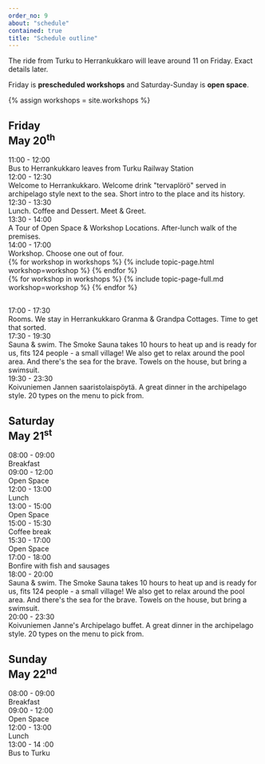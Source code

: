 ```yaml
---
order_no: 9
about: "schedule"
contained: true
title: "Schedule outline"
---
```


The ride from Turku to Herrankukkaro will leave around 11 on Friday. Exact details later. 

Friday is **prescheduled workshops** and Saturday-Sunday is **open space**.

{% assign workshops = site.workshops  %}

<article class='schedule'>
<hgroup class="row schedule-header">
  <h2 class="col-md-10 col-md-offset-2">Friday<br><span>May 20<sup>th</sup></span></h2>
</hgroup>

<section class="timetable">
<div class="row ">
  <div class="col-xs-2 col-sm-1 start-time"><time class="start">11:00</time> - <time class="end">12:00</time></div>
  <div class="col-xs-12 hidden-sm col-md-10 description">Bus to Herrankukkaro leaves from Turku Railway Station</div>
</div>

<div class="row ">
  <div class="col-xs-2 col-sm-1 start-time"><time class="start">12:00</time> - <time class="end">12:30</time></div>
  <div class="col-xs-12 hidden-sm col-md-10 description">Welcome to Herrankukkaro. Welcome drink "tervaplörö" served in archipelago style next to the sea. Short intro to the place and its history.</div>
</div>

<div class="row ">
  <div class="col-xs-2 col-sm-1 start-time"><time class="start">12:30</time> - <time class="end">13:30</time></div>
  <div class="col-xs-12 hidden-sm col-md-10 description">Lunch. Coffee and Dessert. Meet & Greet. </div>
</div>

<div class="row ">
  <div class="col-xs-2 col-sm-1 start-time"><time class="start">13:30</time> - <time class="end">14:00</time></div>
  <div class="col-xs-12 hidden-sm col-md-10 description">A Tour of Open Space & Workshop Locations. After-lunch walk of the premises.</div>
</div>

<div class="row  ">
    <div class="col-xs-2 col-sm-1 start-time"><time class="start">14:00</time> - <time class="end">17:00</time></div>
    <div class="col-xs-12 hidden-sm col-md-10 description">Workshop. Choose one out of four.</div>
</div>

  </div>
  <div class=" ">
  {% for workshop in workshops %}
    {% include topic-page.html workshop=workshop %}
  {% endfor %}
  </div>

  <div class=" workshop-descriptions">
  {% for workshop in workshops %}
    {% include topic-page-full.md workshop=workshop %}
  {% endfor %}
  </div>
  </section>
  </article>

<article class='schedule'>
<hgroup class="row schedule-header">
  <h2 class="col-md-10 col-md-offset-2"> </h2>
</hgroup>
<section class="timetable">

<div class="row ">
  <div class="col-xs-2 col-sm-1 start-time"><time class="start">17:00</time> - <time class="end">17:30</time></div>
  <div class="col-xs-12 hidden-sm col-md-10 description">Rooms. We stay in Herrankukkaro Granma & Grandpa Cottages. Time to get that sorted.</div>
</div>

<div class="row ">
  <div class="col-xs-2 col-sm-1 start-time"><time class="start">17:30</time> - <time class="end">19:30</time></div>
  <div class="col-xs-12 hidden-sm col-md-10 description">Sauna & swim. The Smoke Sauna takes 10 hours to heat up and is ready for us, fits 124 people - a small village! We also get to relax around the pool area. And there's the sea for the brave. Towels on the house, but bring a swimsuit.</div>
</div>

<div class="row ">
<div class="col-xs-2 col-sm-1 start-time"><time class="start">19:30</time> - <time class="end">23:30</time></div>
<div class="col-xs-12 hidden-sm col-md-10 description">Koivuniemen Jannen saaristolaispöytä. A great dinner in the archipelago style. 20 types on the menu to pick from.</div>
</div>

</section>

<article class='schedule'>
<hgroup class="row schedule-header">
  <h2 class="col-md-10 col-md-offset-2">Saturday<br><span>May 21<sup>st</sup></span></h2>
</hgroup>
<section class="timetable">
<div class="row ">
  <div class="col-xs-2 col-sm-1 start-time"><time class="start">08:00</time> - <time class="end">09:00</time></div>
  <div class="col-xs-12 hidden-sm col-md-10 description">Breakfast</div>
</div>

<div class="row ">
  <div class="col-xs-2 col-sm-1 start-time"><time class="start">09:00</time> - <time class="end">12:00</time></div>
  <div class="col-xs-12 hidden-sm col-md-10 description">Open Space</div>
</div>

<div class="row ">
  <div class="col-xs-2 col-sm-1 start-time"><time class="start">12:00</time> - <time class="end">13:00</time></div>
  <div class="col-xs-12 hidden-sm col-md-10 description">Lunch</div>
</div>

<div class="row ">
  <div class="col-xs-2 col-sm-1 start-time"><time class="start">13:00</time> - <time class="end">15:00</time></div>
  <div class="col-xs-12 hidden-sm col-md-10 description">Open Space</div>
</div>

<div class="row ">
  <div class="col-xs-2 col-sm-1 start-time"><time class="start">15:00</time> - <time class="end">15:30</time></div>
  <div class="col-xs-12 hidden-sm col-md-10 description">Coffee break</div>
</div>

<div class="row ">
  <div class="col-xs-2 col-sm-1 start-time"><time class="start">15:30</time> - <time class="end">17:00</time></div>
  <div class="col-xs-12 hidden-sm col-md-10 description">Open Space</div>
</div>

<div class="row ">
  <div class="col-xs-2 col-sm-1 start-time"><time class="start">17:00</time> - <time class="end">18:00</time></div>
  <div class="col-xs-12 hidden-sm col-md-10 description">Bonfire with fish and sausages</div>
</div>


<div class="row ">
  <div class="col-xs-2 col-sm-1 start-time"><time class="start">18:00</time> - <time class="end">20:00</time></div>
  <div class="col-xs-12 hidden-sm col-md-10 description">Sauna & swim. The Smoke Sauna takes 10 hours to heat up and is ready for us, fits 124 people - a small village! We also get to relax around the pool area. And there's the sea for the brave. Towels on the house, but bring a swimsuit.</div>
</div>

<div class="row ">
<div class="col-xs-2 col-sm-1 start-time"><time class="start">20:00</time> - <time class="end">23:30</time></div>
<div class="col-xs-12 hidden-sm col-md-10 description">Koivuniemen Janne's Archipelago buffet. A great dinner in the archipelago style. 20 types on the menu to pick from.</div>
</div>

</section>
</article>

<article class='schedule'>
<hgroup class="row schedule-header">
  <h2 class="col-md-10 col-md-offset-2">Sunday<br><span>May 22<sup>nd</sup></span></h2>
</hgroup>
<section class="timetable">
<div class="row ">
  <div class="col-xs-2 col-sm-1 start-time"><time class="start">08:00</time> - <time class="end">09:00</time></div>
  <div class="col-xs-12 hidden-sm col-md-10 description">Breakfast</div>
</div>

<div class="row ">
  <div class="col-xs-2 col-sm-1 start-time"><time class="start">09:00</time> - <time class="end">12:00</time></div>
  <div class="col-xs-12 hidden-sm col-md-10 description">Open Space</div>
</div>

<div class="row ">
  <div class="col-xs-2 col-sm-1 start-time"><time class="start">12:00</time> - <time class="end">13:00</time></div>
  <div class="col-xs-12 hidden-sm col-md-10 description">Lunch</div>
</div>

<div class="row ">
  <div class="col-xs-2 col-sm-1 start-time"><time class="start">13:00</time> - <time class="end">14 :00</time> </div>
  <div class="col-xs-12 hidden-sm col-md-10 description">Bus to Turku</div>
</div>

</article>

</section>
